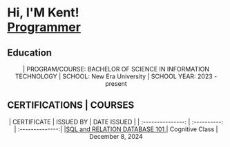 <h1>Hi, I'M Kent! <br/><a href="https://github.com/Kent0701/Kyle-Bennett-Laud"https:>Programmer</a></h1>


## Education
<div align= "center">
| PROGRAM/COURSE: BACHELOR OF SCIENCE IN INFORMATION TECHNOLOGY
| SCHOOL: New Era University 
| SCHOOL YEAR: 2023 - present
</div>

## CERTIFICATIONS | COURSES
<div align = "center">
  | CERTIFICATE | ISSUED BY | DATE ISSUED |
  | :---------------: | :----------: | :--------------:|
  |<a href= "https://courses.cognitiveclass.ai/certificates/3f3265390a784461a5b4ef060a13c69f">SQL and RELATION DATABASE 101 </a> | Cognitive Class | December 8, 2024
  
</div>
